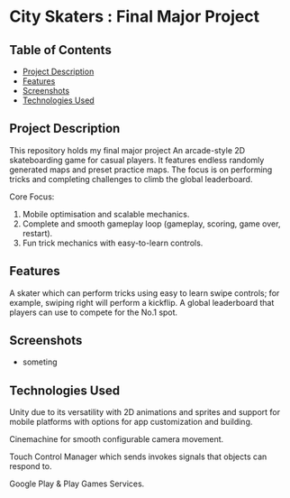 # City Skaters : Final Major Project


## Table of Contents
- [Project Description](#project-description)
- [Features](#features)
- [Screenshots](#screenshots)
- [Technologies Used](#technologies-used)

## Project Description
This repository holds my final major project
An arcade-style 2D skateboarding game for casual players. It features endless randomly generated maps and preset practice maps. The focus is on performing tricks and completing challenges to climb the global leaderboard.

Core Focus:
1.	Mobile optimisation and scalable mechanics.
2.	Complete and smooth gameplay loop (gameplay, scoring, game over, restart).
3.	Fun trick mechanics with easy-to-learn controls.

## Features
A skater which can perform tricks using easy to learn swipe controls; for example, swiping right will perform a kickflip.
A global leaderboard that players can use to compete for the No.1 spot.

## Screenshots
- someting

## Technologies Used
Unity due to its versatility with 2D animations and sprites and support for mobile platforms with options for app customization and building.

Cinemachine for smooth configurable camera movement.

Touch Control Manager which sends invokes signals that objects can respond to.

Google Play & Play Games Services.
